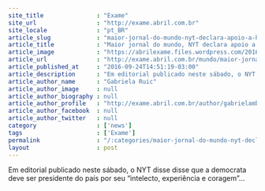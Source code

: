 ```yaml
---
site_title               : "Exame"
site_url                 : "http://exame.abril.com.br"
site_locale              : "pt_BR"
article_slug             : "maior-jornal-do-mundo-nyt-declara-apoio-a-hillary"
article_title            : "Maior jornal do mundo, NYT declara apoio a Hillary"
article_image            : "https://abrilexame.files.wordpress.com/2016/09/size_960_16_9_hillary-clinton-virtual-candidata-a-presidencia-da-casa-branca2.jpg?quality=70&strip=all&w=960"
article_url              : "http://exame.abril.com.br/mundo/maior-jornal-do-mundo-nyt-declara-apoio-a-hillary/"
article_published_at     : "2016-09-24T14:51:19-03:00"
article_description      : "Em editorial publicado neste sábado, o NYT disse disse que a democrata deve ser presidente do país por seu “intelecto, experiência e coragem”..."
article_author_name      : "Gabriela Ruic"
article_author_image     : null
article_author_biography : null
article_author_profile   : "http://exame.abril.com.br/author/gabrielambruic/"
article_author_facebook  : null
article_author_twitter   : null
category                 : ['news']
tags                     : ['Exame']
permalink                : "/:categories/maior-jornal-do-mundo-nyt-declara-apoio-a-hillary/"
layout                   : post
---
```


Em editorial publicado neste sábado, o NYT disse disse que a democrata deve ser presidente do país por seu “intelecto, experiência e coragem”...
